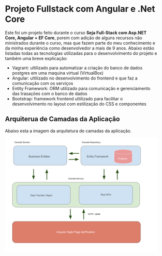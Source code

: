 # Projeto Fullstack com Angular e .Net Core
Este foi um projeto feito durante o curso **Seja Full-Stack com Asp.NET Core, Angular + EF Core**, porem com adição de alguns recursos não ministrados durante o curso, mas que fazem parte do meu conhecimento e da minha experiência como desenvolvedor a mais de 9 anos. Abaixo estão listadas todas as tecnologias utilizadas para o desenvolvimento do projeto e também uma breve explicação:

 - Vagrant: ultilizado para automatizar a criação do banco de dados
   postgres em uma maquina virtual (VirtualBox)
 - Angular: ultilizado no desenvolvimento do frontend e que faz a
   comunicação com os serviços
 - Entity Framework: ORM utilizado para comunicação e gerenciamento das
   trasações com o banco de dados
 - Bootstrap: framework frontend ultilizado para facilitar o
   desenvolvimento no layout com estilização do CSS e componentes

## Arquiterua de Camadas da Aplicação
Abaixo esta a imagem da arquitetura de camadas da aplicação.

![Desenho da Arquitetura de Cadas da Aplicação](https://github.com/jcsantosgit/cursofullstack-dotnetcore/blob/main/fullstackdotnet-app/src/assets/images/arquitetura-app.png)
